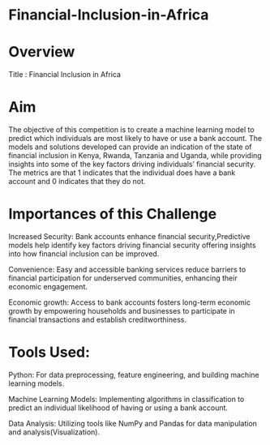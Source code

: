 # Financial-Inclusion-in-Africa

# Overview

Title : Financial Inclusion in Africa 

# Aim

The objective of this competition is to create a machine learning model to predict which individuals are most likely to have or use a bank account. The models and solutions developed can provide an indication of the state of financial inclusion in Kenya, Rwanda, Tanzania and Uganda, while providing insights into some of the key factors driving individuals’ financial security. The metrics are that  1 indicates that the individual does have a bank account and 0 indicates that they do not.

# Importances of this Challenge

Increased Security: Bank accounts enhance financial security,Predictive models help identify key factors driving financial security offering insights into how financial inclusion can be improved.

Convenience: Easy and accessible banking services reduce barriers to financial participation for underserved communities, enhancing their economic engagement.

Economic growth: Access to bank accounts fosters long-term economic growth by empowering households and businesses to participate in financial transactions and establish creditworthiness.

# Tools Used:

Python: For data preprocessing, feature engineering, and building machine learning models.

Machine Learning Models: Implementing algorithms in classification to predict an individual likelihood of having or using a bank account.

Data Analysis: Utilizing tools like NumPy and Pandas for data manipulation and analysis(Visualization).


